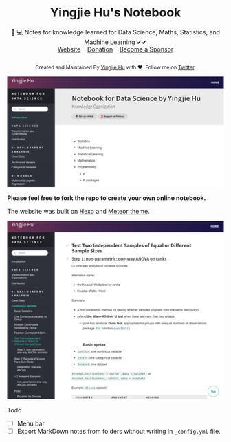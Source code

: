 <h1 align="center"> Yingjie Hu's Notebook </h1>
<div align="center">📝 💻 Notes for knowledge learned for Data Science, Maths, Statistics, and Machine Learning ✔︎✔︎</div>

<div align="center">
	<a href="http://notebook.yingjiehu.com/">Website</a>&nbsp;&nbsp;&nbsp;
	<a href="https://www.patreon.com/yingjie" target="_blank">Donation</a>&nbsp;&nbsp;&nbsp;
	<a href="https://www.patreon.com/yingjie" target="_blank">Become a Sponsor</a>
</div>
<div align="center" style="padding-top:20px">
	<sub>Created and Maintained By <a href="http://yingjiehu.com" target="_blank">Yingjie Hu</a> with ❤️ &nbsp;Follow me on <a href="https://twitter.com/yingjieYJH" target="_blank">Twitter</a>.</sub>
</div>

![](source/figs/screenshot1.png)

<b>Please feel free to fork the repo to create your own online notebook.</b>

The website was built on [Hexo](https://hexo.io/) and [Meteor theme](https://github.com/meteor/hexo-theme-meteor).

![](source/figs/screenshot2.png)

Todo

* [ ] Menu bar
* [ ] Export MarkDown notes from folders without writing in `_config.yml` file.